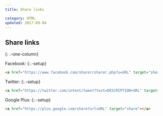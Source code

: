 ```yaml
---
title: Share links

category: HTML
updated: 2017-09-04
---
```


## Share links

{: .-one-column}

Facebook:
{:.-setup}

```html
<a href="https://www.facebook.com/sharer/sharer.php?u=URL" target="share"></a>
```

Twitter:
{:.-setup}

```html
<a href="https://twitter.com/intent/tweet?text=DESCRIPTION+URL" target="share"></a>
```

Google Plus:
{:.-setup}

```html
<a href="https://plus.google.com/share?url=URL" target="share"></a>
```
